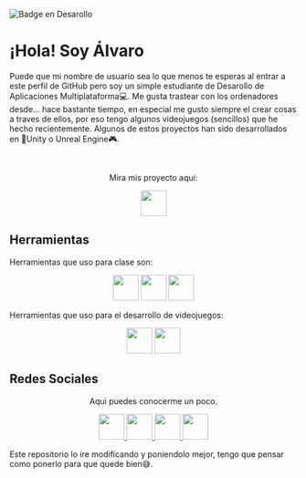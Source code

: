  ![Badge en Desarollo](https://img.shields.io/badge/STATUS-EN%20DESAROLLO-green) 
 
# ¡Hola! Soy Álvaro
 
Puede que mi nombre de usuario sea lo que menos te esperas al entrar a este perfil de GitHub pero soy un simple estudiante de Desarollo de Aplicaciones Multiplataforma💻. Me gusta trastear con los ordenadores desde... hace bastante tiempo, en especial me gusto siempre el crear cosas a traves de ellos, por eso tengo algunos videojuegos (sencillos) que he hecho recientemente. Algunos de estos proyectos han sido desarrollados en 👾Unity o Unreal Engine🎮. <br> 

<br>
<p align="center">Mira mis proyecto aqui: <br></p>
<p align="center"> 
<a href="https://itoxicd.itch.io/" target="_blank">
<img loading="lazy" src="https://github.com/iToxicD/iToxicD/blob/main/Imagenes/itch.io.png" 
height="45">
</a>
</p>

<h2>Herramientas</h2>

Herramientas que uso para clase son:
<p align="center">
  <img loading="lazy" src="https://distreau.com/github.svg" 
  height="45"> 
  <img loading="lazy" src="https://resources.jetbrains.com/storage/products/intellij-idea/img/meta/intellij-idea_logo_300x300.png" 
  height="45"> 
  <img loading="lazy" src="https://user-images.githubusercontent.com/674621/71187801-14e60a80-2280-11ea-94c9-e56576f76baf.png" 
  height="45">
</p>
Herramientas que uso para el desarrollo de videojuegos:
<p align="center">
 <img loading="lazy" src="https://github.com/iToxicD/iToxicD/blob/main/Imagenes/unity.png" 
  height="45">
 <img loading="lazy" src="https://github.com/iToxicD/iToxicD/blob/main/Imagenes/unreal.png" 
  height="45">
</p>

<h2>Redes Sociales</h2>
<p align="center">
Aqui puedes conocerme un poco.

<p align="center">
    <a href="https://github.com/iToxicD" target="_blank">
        <img loading="lazy" src="https://distreau.com/github.svg" 
    height="45">
    <a href="https://www.linkedin.com/in/alvaro-cantero-363212223/" target="_blank">
        <img loading="lazy" src="https://upload.wikimedia.org/wikipedia/commons/thumb/c/ca/LinkedIn_logo_initials.png/768px-LinkedIn_logo_initials.png" 
    height="45">
    <a href="https://www.artstation.com/itoxic3d" target="_blank">
        <img loading="lazy" src="https://github.com/iToxicD/iToxicD/blob/main/Imagenes/artstation.png" 
    height="45">
    </a>
    <a href="https://www.instagram.com/itoxic3d/" target="_blank">
        <img loading="lazy" src="https://upload.wikimedia.org/wikipedia/commons/a/a5/Instagram_icon.png" 
    height="45">
    </a>
   
</p>

Este repositorio lo ire modificando y poniendolo mejor, tengo que pensar como ponerlo para que quede bien😅.
